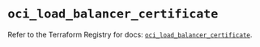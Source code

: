 # `oci_load_balancer_certificate`

Refer to the Terraform Registry for docs: [`oci_load_balancer_certificate`](https://registry.terraform.io/providers/oracle/oci/6.18.0/docs/resources/load_balancer_certificate).
